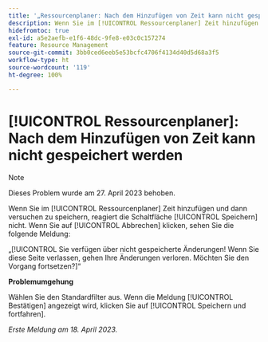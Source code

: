```yaml
---
title: '„Ressourcenplaner: Nach dem Hinzufügen von Zeit kann nicht gespeichert werden“'
description: Wenn Sie im [!UICONTROL Ressourcenplaner] Zeit hinzufügen und dann versuchen zu speichern, reagiert die Schaltfläche [!UICONTROL Speichern] nicht. Wenn Sie auf [!UICONTROL Abbrechen] klicken, sehen Sie eine Meldung über nicht gespeicherte Änderungen.
hidefromtoc: true
exl-id: a5e2aefb-e1f6-48dc-9fe8-e03c0c157274
feature: Resource Management
source-git-commit: 3bb0ced6eeb5e53bcfc4706f4134d40d5d68a3f5
workflow-type: ht
source-wordcount: '119'
ht-degree: 100%

---
```


# [!UICONTROL Ressourcenplaner]: Nach dem Hinzufügen von Zeit kann nicht gespeichert werden

>[!NOTE]
>
>Dieses Problem wurde am 27. April 2023 behoben.

Wenn Sie im [!UICONTROL Ressourcenplaner] Zeit hinzufügen und dann versuchen zu speichern, reagiert die Schaltfläche [!UICONTROL Speichern] nicht. Wenn Sie auf [!UICONTROL Abbrechen] klicken, sehen Sie die folgende Meldung:

„[!UICONTROL Sie verfügen über nicht gespeicherte Änderungen! Wenn Sie diese Seite verlassen, gehen Ihre Änderungen verloren. Möchten Sie den Vorgang fortsetzen?]“

**Problemumgehung**

Wählen Sie den Standardfilter aus. Wenn die Meldung [!UICONTROL Bestätigen] angezeigt wird, klicken Sie auf [!UICONTROL Speichern und fortfahren].

_Erste Meldung am 18. April 2023._
